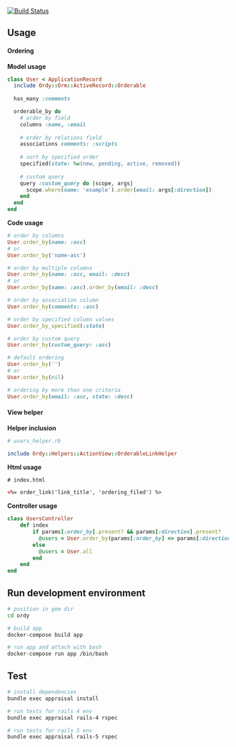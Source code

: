 [![Build Status](https://travis-ci.org/ninech/ordy.svg)](https://travis-ci.org/ninech/ordy)

## Usage

#### Ordering

__Model usage__

```rb
class User < ApplicationRecord
  include Ordy::Orm::ActiveRecord::Orderable
  
  has_many :comments

  orderable_by do
    # order by field
    columns :name, :email
    
    # order by relations field
    associations comments: :scripts
    
    # sort by specified order
    specified(state: %w(new, pending, active, removed))
    
    # custom query
    query :custom_query do |scope, args|
      scope.where(name: 'example').order(email: args[:direction])
    end
  end
end
```

__Code usage__

```rb
# order by columns
User.order_by(name: :asc)
# or
User.order_by('name-asc')

# order by multiple columns
User.order_by(name: :asc, email: :desc) 
# or
User.order_by(name: :asc).order_by(email: :desc)

# order by association column
User.order_by(comments: :asc)

# order by specified column values
User.order_by_specified(:state)

# order by custom query
User.order_by(custom_query: :asc)

# default ordering
User.order_by('') 
# or
User.order_by(nil)

# ordering by more than one criteria
User.order_by(email: :asc, state: :desc)
```

#### View helper

__Helper inclusion__

```rb
# users_helper.rb 

include Ordy::Helpers::ActionView::OrderableLinkHelper
```

__Html usage__

```html
# index.html

<%= order_link('link_title', 'ordering_filed') %>
```

__Controller usage__

```rb
class UsersController
    def index
        if params[:order_by].present? && params[:direction].present?
          @users = User.order_by(params[:order_by] => params[:direction])
        else
          @users = User.all
        end
    end
end
```

## Run development environment

```bash
# position in gem dir
cd ordy

# build app
docker-compose build app

# run app and attach with bash 
docker-compose run app /bin/bash
```

## Test

```bash
# install dependencies
bundle exec appraisal install

# run tests for rails 4 env 
bundle exec appraisal rails-4 rspec

# run tests for rails 5 env
bundle exec appraisal rails-5 rspec
```